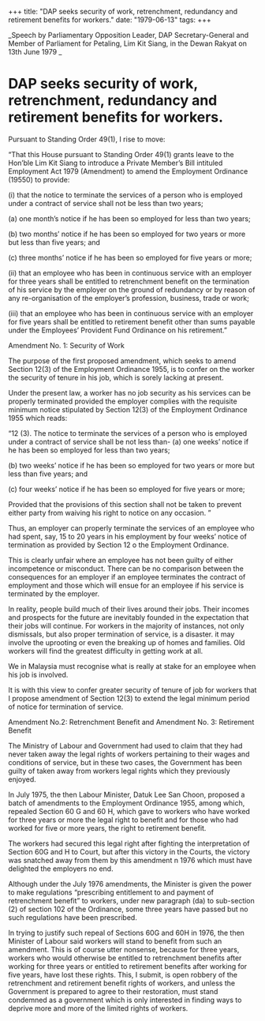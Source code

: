 +++ 
title: "DAP seeks security of work, retrenchment, redundancy and retirement benefits for workers."
date: "1979-06-13"
tags:
+++

_Speech by Parliamentary Opposition Leader, DAP Secretary-General and Member of Parliament for Petaling, Lim Kit Siang, in the Dewan Rakyat on 13th  June 1979		_			

# DAP seeks security of work, retrenchment, redundancy and retirement benefits for workers.

Pursuant to Standing Order 49(1), I rise to move:

“That this House pursuant to Standing Order 49(1) grants leave to the Hon’ble Lim Kit Siang to introduce a Private Member’s Bill intituled Employment Act 1979 (Amendment) to amend the Employment Ordinance (19550) to provide:</u>

(i)	that the notice to terminate the services of a person who is employed under a contract of service shall not be less than two years;

(a)	one month’s notice if he has been so employed for less than two years;

(b)	two months’ notice if he has been so employed for two years or more but less than five years; and

(c)	three months’ notice if he has been so employed for five years or more;

(ii)	that an employee who has been in continuous service with an employer for three years shall be entitled to retrenchment benefit on the termination of his service by the employer on the ground of redundancy or by reason of any re-organisation of the employer’s profession, business, trade or work;

(iii)	that an employee who has been in continuous service with an employer for five years shall be entitled to retirement benefit other than sums payable under the Employees’ Provident Fund Ordinance on his retirement.”

Amendment No. 1: Security of Work

The purpose of the first proposed amendment, which seeks to amend Section 12(3) of the Employment Ordinance 1955, is to confer on the worker the security of tenure in his job, which is sorely lacking at present.

Under the present law, a worker has no job security as his services can be properly terminated provided the employer complies with the requisite minimum notice stipulated by Section 12(3) of the Employment Ordinance 1955 which reads:

“12 (3). The notice to terminate the services of a person who is employed under a contract of service shall be not less than-
(a)	one weeks’ notice if he has been so employed for less than two years;

(b)	two weeks’ notice if he has been so employed for two years or more but less than five years; and

(c)	four weeks’ notice if he has been so employed for five years or more;

Provided that the provisions of this section shall not be taken to prevent either party from waiving his right to notice on any occasion. ”

Thus, an employer can properly terminate the services of an employee who had spent, say, 15 to 20 years in his employment by four weeks’ notice of termination as provided by Section 12 o the Employment Ordinance.

This is clearly unfair where an employee has not been guilty of either incompetence or misconduct. There can be no comparison between the consequences for an employer if an employee terminates the contract of employment and those which will ensue for an employee if his service is terminated by the employer.

In reality, people build much of their lives around their jobs. Their incomes and prospects for the future are inevitably founded in the expectation that their jobs will continue. For workers in the majority of instances, not only dismissals, but also proper termination of service, is a disaster. it may involve the uprooting or even the breaking up of homes and families. Old workers will find the greatest difficulty in getting work at all.

We in Malaysia must recognise what is really at stake for an employee when his job is involved.

It is with this view to confer greater security of tenure of job for workers that I propose amendment of Section 12(3) to extend the legal minimum period of notice for termination of service.

Amendment No.2: Retrenchment Benefit and Amendment No. 3: Retirement Benefit

The Ministry of Labour and Government had used to claim that they had never taken away the legal rights of workers pertaining to their wages and conditions of service, but in these two cases, the Government has been guilty of taken away from workers legal rights which they previously enjoyed.

In July 1975, the then Labour Minister, Datuk Lee San Choon, proposed a batch of amendments to the Employment Ordinance 1955, among which, repealed Section 60 G and 60 H, which gave to workers who have worked for three years or more the legal right to benefit and for those who had worked for five or more years, the right to retirement benefit.

The workers had secured this legal right after fighting the interpretation of Section 60G and H to Court, but after this victory in the Courts, the victory was snatched away from them by this amendment n 1976 which must have delighted the employers no end.

Although under the July 1976 amendments, the Minister is given the power to make regulations “prescribing entitlement to and payment of retrenchment benefit” to workers, under new paragraph (da) to sub-section (2) of section 102 of the Ordinance, some three years have passed but no such regulations have been prescribed.

In trying to justify such repeal of Sections 60G and 60H in 1976, the then Minister of Labour said workers will stand to benefit from such an amendment. This is of course utter nonsense, because for three years, workers who would otherwise be entitled to retrenchment benefits after working for three years or entitled to retirement benefits after working for five years, have lost these rights. This, I submit, is open robbery of the retrenchment and retirement benefit rights of workers, and unless the Government is prepared to agree to their restoration, must stand condemned as a government which is only interested in finding ways to deprive more and more of the limited rights of workers.
 

